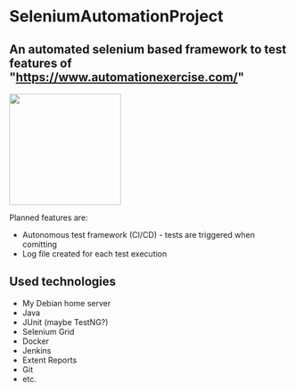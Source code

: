 # SeleniumAutomationProject

## An automated selenium based framework to test features of "https://www.automationexercise.com/"


<img src="https://user-images.githubusercontent.com/110040107/181026388-de78976d-5bc1-4e97-ba75-8d6dac351363.png" width="200">

Planned features are:
  - Autonomous test framework (CI/CD) - tests are triggered when comitting
  - Log file created for each test execution
  



## Used technologies
  - My Debian home server
  - Java
  - JUnit (maybe TestNG?)
  - Selenium Grid
  - Docker
  - Jenkins
  - Extent Reports
  - Git
  - etc.
